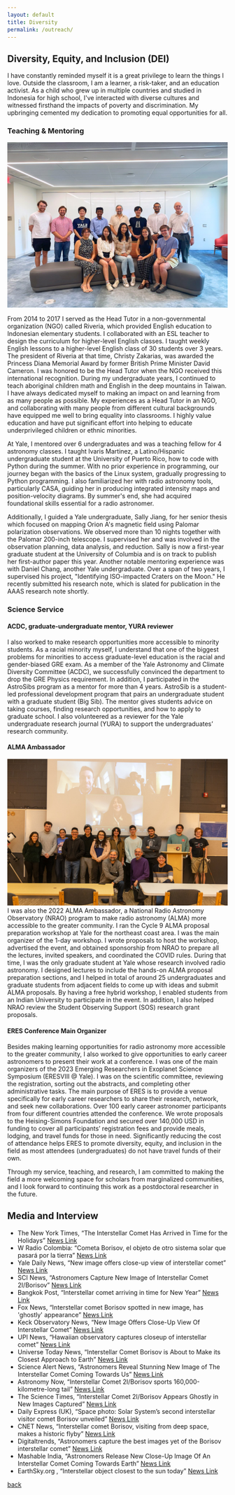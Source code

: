 ```yaml
---
layout: default
title: Diversity
permalink: /outreach/
---
```


## Diversity, Equity, and Inclusion (DEI)
<!-- <img class='dog_image' src="./assets/img/Tedx.jpg" alt="Picture with my Dogs."/> -->

I have constantly reminded myself it is a great privilege to learn the things I love. Outside the classroom, I am a learner, a risk-taker, and an education activist. As a child who grew up in multiple countries and studied in Indonesia for high school, I've interacted with diverse cultures and witnessed firsthand the impacts of poverty and discrimination. My upbringing cemented my dedication to promoting equal opportunities for all.

### Teaching & Mentoring 
![DEI](/assets/img/2023_yale_undergrad_research_symposium.jpg)

From 2014 to 2017 I served as the Head Tutor in a non-governmental organization (NGO) called Riveria, which provided English education to Indonesian elementary students. I collaborated with an ESL teacher to design the curriculum for higher-level English classes. I taught weekly English lessons to a higher-level English class of 30 students over 3 years. The president of Riveria at that time, Christy Zakarias, was awarded the Princess Diana Memorial Award by former British Prime Minister David Cameron. I was honored to be the Head Tutor when the NGO received this international recognition. During my undergraduate years, I continued to teach aboriginal children math and English in the deep mountains in Taiwan. I have always dedicated myself to making an impact on and learning from as many people as possible. My experiences as a Head Tutor in an NGO, and collaborating with many people from different cultural backgrounds have equipped me well to bring equality into classrooms. I highly value education and have put significant effort into helping to educate underprivileged children or ethnic minorities.

At Yale, I mentored over 6 undergraduates and was a teaching fellow for 4 astronomy classes. I taught Ivaris Martinez, a Latino/Hispanic undergraduate student at the University of Puerto Rico, how to code with Python during the summer. With no prior experience in programming, our journey began with the basics of the Linux system, gradually progressing to Python programming. I also familiarized her with radio astronomy tools, particularly CASA, guiding her in producing integrated intensity maps and position-velocity diagrams. By summer's end, she had acquired foundational skills essential for a radio astronomer. 

Additionally, I guided a Yale undergraduate, Sally Jiang, for her senior thesis which focused on mapping Orion A's magnetic field using Palomar polarization observations. We observed more than 10 nights together with the Palomar 200-inch telescope. I supervised her and was involved in the observation planning, data analysis, and reduction. Sally is now a first-year graduate student at the University of Columbia and is on track to publish her first-author paper this year. Another notable mentoring experience was with Daniel Chang, another Yale undergraduate. Over a span of two years, I supervised his project, "Identifying ISO-impacted Craters on the Moon." He recently submitted his research note, which is slated for publication in the AAAS research note shortly.

### Science Service

#### ACDC, graduate-undergraduate mentor, YURA reviewer

I also worked to make research opportunities more accessible to minority students. As a racial minority myself, I understand that one of the biggest problems for minorities to access graduate-level education is the racial and gender-biased GRE exam. As a member of the Yale Astronomy and Climate Diversity Committee (ACDC), we successfully convinced the department to drop the GRE Physics requirement. In addition, I participated in the AstroSibs program as a mentor for more than 4 years. AstroSib is a student-led professional development program that pairs an undergraduate student with a graduate student (Big Sib). The mentor gives students advice on taking courses, finding research opportunities, and how to apply to graduate school. I also volunteered as a reviewer for the Yale undergraduate research journal (YURA) to support the undergraduates’ research community.

#### ALMA Ambassador
![DEI](/assets/img/ALMA_C9.jpg)
I was also the 2022 ALMA Ambassador, a National Radio Astronomy Observatory (NRAO) program to make radio astronomy (ALMA) more accessible to the greater community. I ran the Cycle 9 ALMA proposal preparation workshop at Yale for the northeast coast area. I was the main organizer of the 1-day workshop. I wrote proposals to host the workshop, advertised the event, and obtained sponsorship from NRAO to prepare all the lectures, invited speakers, and coordinated the COVID rules. During that time, I was the only graduate student at Yale whose research involved radio astronomy. I designed lectures to include the hands-on ALMA proposal preparation sections, and I helped in total of around 25 undergraduates and graduate students from adjacent fields to come up with ideas and submit ALMA proposals. By having a free hybrid workshop, I enabled students from an Indian University to participate in the event. In addition, I also helped NRAO review the Student Observing Support (SOS) research grant proposals. 

#### ERES Conference Main Organizer
Besides making learning opportunities for radio astronomy more accessible to the greater community, I also worked to give opportunities to early career astronomers to present their work at a conference. I was one of the main organizers of the 2023 Emerging Researchers in Exoplanet Science Symposium (ERESVIII @ Yale). I was on the scientific committee, reviewing the registration, sorting out the abstracts, and completing other administrative tasks. The main purpose of ERES is to provide a venue specifically for early career researchers to share their research, network, and seek new collaborations. Over 100 early career astronomer participants from four different countries attended the conference. We wrote proposals to the Heising-Simons Foundation and secured over 140,000 USD in funding to cover all participants’ registration fees and provide meals, lodging, and travel funds for those in need. Significantly reducing the cost of attendance helps ERES to promote diversity, equity, and inclusion in the field as most attendees (undergraduates) do not have travel funds of their own. 


Through my service, teaching, and research, I am committed to making the field a more welcoming space for scholars from marginalized communities, and I look forward to continuing this work as a postdoctoral researcher in the future. 


## Media and Interview
<ul>

<li> The New York Times, “The Interstellar Comet Has Arrived in Time for the Holidays” <a href="https://www.nytimes.com/2019/12/07/science/interstellar-comet-2i-borisov.html"> News Link </a></li>

<li> W Radio Colombia: “Cometa Borisov, el objeto de otro sistema solar que pasará por la tierra” <a href="https://www.wradio.com.co/noticias/tecnologia/cometa-borisov-el-objeto-de-otro-sistema-solar-que-pasara-por-la-tierra/20191207/nota/3988465.aspx"> News Link </a></li>

<li> Yale Daily News, “New image offers close-up view of interstellar comet” <a href="https://astronomy.yale.edu/news/new-image-offers-close-view-interstellar-comet"> News Link </a></li>

<li> SCI News, “Astronomers Capture New Image of Interstellar Comet 2I/Borisov” <a href="https://www.sci.news/astronomy/lris-image-interstellar-comet-2i-borisov-07845.html"> News Link </a></li>

<li> Bangkok Post, “Interstellar comet arriving in time for New Year” <a href="https://www.bangkokpost.com/world/1812699/interstellar-comet-arriving-in-time-for-new-year"> News Link </a></li>

<li> Fox News, “Interstellar comet Borisov spotted in new image, has 'ghostly' appearance” <a href="https://www.foxnews.com/science/interstellar-comet-borisov-new-image-ghostly-appearance"> News Link </a></li>

<li> Keck Observatory News, “New Image Offers Close-Up View Of Interstellar Comet” <a href="https://www.keckobservatory.org/comet-borisov/"> News Link </a></li>

<li> UPI News, “Hawaiian observatory captures closeup of interstellar comet” <a href="https://www.upi.com/Science_News/2019/11/27/Hawaiian-observatory-captures-closeup-of-interstellar-comet/6851574873101/"> News Link </a></li>

<li> Universe Today News, “Interstellar Comet Borisov is About to Make its Closest Approach to Earth” <a href="https://www.universetoday.com/144195/interstellar-comet-borisov-is-about-to-make-its-closest-approach-to-earth/"> News Link </a></li>

<li> Science Alert News, “Astronomers Reveal Stunning New Image of The Interstellar Comet Coming Towards Us” <a href="https://www.sciencealert.com/stunning-pic-of-first-detected-interstellar-comet-reveals-a-pale-ghost-headed-our-way"> News Link </a></li>

<li> Astronomy Now, “Interstellar Comet 2I/Borisov sports 160,000-kilometre-long tail” <a href="https://astronomynow.com/2019/11/27/interstellar-visitor-2i-borisov-sports-160000-kilometre-long-tail/"> News Link </a></li>

<li> The Science Times, “Interstellar Comet 2I/Borisov Appears Ghostly in New Images Captured” <a href="https://www.sciencetimes.com/articles/24354/20191204/interstellar-comet-2i-borisov-borisov-comet.htm"> News Link </a></li>


<li> Daily Express (UK), “Space photo: Solar System’s second interstellar visitor comet Borisov unveiled” <a href="https://www.express.co.uk/news/science/1210347/space-photo-solar-system-interstellar-comet-borisov-photo"> News Link </a></li>


<li> CNET News, “Interstellar comet Borisov, visiting from deep space, makes a historic flyby” <a href="https://www.cnet.com/science/interstellar-comet-borisov-visiting-from-deep-space-makes-a-historic-flyby/"> News Link </a></li>

<li> Digitaltrends, “Astronomers capture the best images yet of the Borisov interstellar comet” <a href="https://www.digitaltrends.com/space/new-images-interstellar-comet-borisov/"> News Link </a></li>

<li> Mashable India, “Astronomers Release New Close-Up Image Of An Interstellar Comet Coming Towards Earth” <a href="https://in.mashable.com/science/8946/astronomers-release-new-close-up-image-of-an-interstellar-comet-coming-towards-earth"> News Link </a></li>

<li> EarthSky.org , “Interstellar object closest to the sun today” <a href="https://earthsky.org/space/2nd-interstellar-object-2i-borisov-closest-to-earth-sun/"> News Link </a></li>


<!-- <li>TEDx USC talk (March 25th 2022, University of Southern California) <a href="{{ site.tedx }}"> Youtube Link </a></li>


<li>Keynote Speaker, NOAA “Science at Sea” Day (January 22nd 2016, Honolulu, Hawaii) <a href="https://www.fisheries.noaa.gov/feature-story/science-sea-event-honors-civilian-science-conducted-noaa-fisheries-ships"> News Link </a></li>
-->


</ul>


[back](../)
